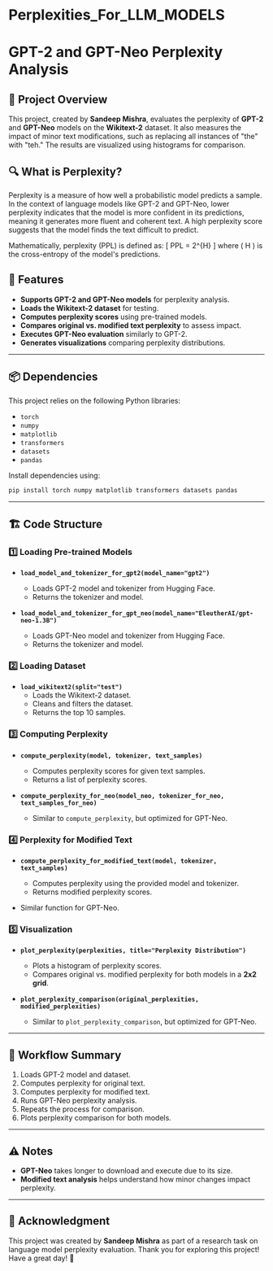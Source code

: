 # Perplexities_For_LLM_MODELS
# GPT-2 and GPT-Neo Perplexity Analysis

## 📌 Project Overview
This project, created by **Sandeep Mishra**, evaluates the perplexity of **GPT-2** and **GPT-Neo** models on the **Wikitext-2** dataset. It also measures the impact of minor text modifications, such as replacing all instances of "the" with "teh." The results are visualized using histograms for comparison.

## 🔍 What is Perplexity?
Perplexity is a measure of how well a probabilistic model predicts a sample. In the context of language models like GPT-2 and GPT-Neo, lower perplexity indicates that the model is more confident in its predictions, meaning it generates more fluent and coherent text. A high perplexity score suggests that the model finds the text difficult to predict.

Mathematically, perplexity (PPL) is defined as:
\[ PPL = 2^{H} \]
where \( H \) is the cross-entropy of the model's predictions.

## 🚀 Features
- **Supports GPT-2 and GPT-Neo models** for perplexity analysis.
- **Loads the Wikitext-2 dataset** for testing.
- **Computes perplexity scores** using pre-trained models.
- **Compares original vs. modified text perplexity** to assess impact.
- **Executes GPT-Neo evaluation** similarly to GPT-2.
- **Generates visualizations** comparing perplexity distributions.

---

## 📦 Dependencies
This project relies on the following Python libraries:
- `torch`
- `numpy`
- `matplotlib`
- `transformers`
- `datasets`
- `pandas`

Install dependencies using:
```bash
pip install torch numpy matplotlib transformers datasets pandas
```

---

## 🏗 Code Structure

### 1️⃣ Loading Pre-trained Models
- **`load_model_and_tokenizer_for_gpt2(model_name="gpt2")`**
  - Loads GPT-2 model and tokenizer from Hugging Face.
  - Returns the tokenizer and model.

- **`load_model_and_tokenizer_for_gpt_neo(model_name="EleutherAI/gpt-neo-1.3B")`**
  - Loads GPT-Neo model and tokenizer from Hugging Face.
  - Returns the tokenizer and model.

### 2️⃣ Loading Dataset
- **`load_wikitext2(split="test")`**
  - Loads the Wikitext-2 dataset.
  - Cleans and filters the dataset.
  - Returns the top 10 samples.

### 3️⃣ Computing Perplexity
- **`compute_perplexity(model, tokenizer, text_samples)`**
  - Computes perplexity scores for given text samples.
  - Returns a list of perplexity scores.

- **`compute_perplexity_for_neo(model_neo, tokenizer_for_neo, text_samples_for_neo)`**
  - Similar to `compute_perplexity`, but optimized for GPT-Neo.

### 4️⃣ Perplexity for Modified Text
- **`compute_perplexity_for_modified_text(model, tokenizer, text_samples)`**
  - Computes perplexity using the provided model and tokenizer.
  - Returns modified perplexity scores.

- Similar function for GPT-Neo.

### 5️⃣ Visualization
- **`plot_perplexity(perplexities, title="Perplexity Distribution")`**
  - Plots a histogram of perplexity scores.
  - Compares original vs. modified perplexity for both models in a **2x2 grid**.

- **`plot_perplexity_comparison(original_perplexities, modified_perplexities)`**
  - Similar to `plot_perplexity_comparison`, but optimized for GPT-Neo.

---

## 🔄 Workflow Summary
1. Loads GPT-2 model and dataset.
2. Computes perplexity for original text.
3. Computes perplexity for modified text.
4. Runs GPT-Neo perplexity analysis.
5. Repeats the process for comparison.
6. Plots perplexity comparison for both models.

---

## ⚠️ Notes
- **GPT-Neo** takes longer to download and execute due to its size.
- **Modified text analysis** helps understand how minor changes impact perplexity.

---

## 🙌 Acknowledgment
This project was created by **Sandeep Mishra** as part of a research task on language model perplexity evaluation. Thank you for exploring this project! Have a great day! 🎉
